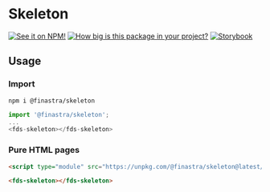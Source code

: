 # Skeleton

[![See it on NPM!](https://img.shields.io/npm/v/@finastra/skeleton?style=for-the-badge)](https://www.npmjs.com/package/@finastra/skeleton)
[![How big is this package in your project?](https://img.shields.io/bundlephobia/minzip/@finastra/skeleton?style=for-the-badge)](https://bundlephobia.com/result?p=@finastra/skeleton')
[![Storybook](https://shields.io/badge/-Play%20with%20this%20web%20component-2a0481?logo=storybook&style=for-the-badge)](https://finastra.github.io/finastra-design-system/?path=/story/components-skeleton--default)

## Usage

### Import

```
npm i @finastra/skeleton
```

```ts
import '@finastra/skeleton';
...
<fds-skeleton></fds-skeleton>
```

### Pure HTML pages

```html
<script type="module" src="https://unpkg.com/@finastra/skeleton@latest/dist/src/skeleton.js?module"></script>

<fds-skeleton></fds-skeleton>
```
